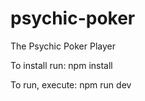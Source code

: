 # psychic-poker
The Psychic Poker Player

To install run:
npm install

To run, execute:
npm run dev
